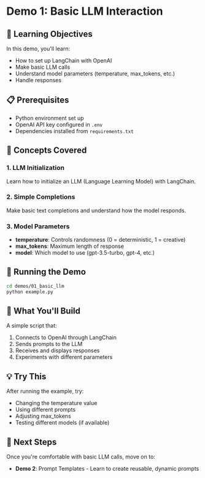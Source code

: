 # Demo 1: Basic LLM Interaction

## 🎯 Learning Objectives

In this demo, you'll learn:
- How to set up LangChain with OpenAI
- Make basic LLM calls
- Understand model parameters (temperature, max_tokens, etc.)
- Handle responses

## 📋 Prerequisites

- Python environment set up
- OpenAI API key configured in `.env`
- Dependencies installed from `requirements.txt`

## 🔑 Concepts Covered

### 1. LLM Initialization
Learn how to initialize an LLM (Language Learning Model) with LangChain.

### 2. Simple Completions
Make basic text completions and understand how the model responds.

### 3. Model Parameters
- **temperature**: Controls randomness (0 = deterministic, 1 = creative)
- **max_tokens**: Maximum length of response
- **model**: Which model to use (gpt-3.5-turbo, gpt-4, etc.)

## 🚀 Running the Demo

```bash
cd demos/01_basic_llm
python example.py
```

## 📝 What You'll Build

A simple script that:
1. Connects to OpenAI through LangChain
2. Sends prompts to the LLM
3. Receives and displays responses
4. Experiments with different parameters

## 💡 Try This

After running the example, try:
- Changing the temperature value
- Using different prompts
- Adjusting max_tokens
- Testing different models (if available)

## 🔗 Next Steps

Once you're comfortable with basic LLM calls, move on to:
- **Demo 2**: Prompt Templates - Learn to create reusable, dynamic prompts
